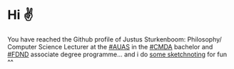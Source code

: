 # Hi ✌

You have reached the Github profile of Justus Sturkenboom: Philosophy/ Computer Science Lecturer at the [#AUAS](https://www.amsterdamuas.com/) in the [#CMDA](https://www.cmd-amsterdam.nl/english/) bachelor and [#FDND](https://fdnd.nl/) associate degree programme... and i do [some sketchnoting](https://twitter.com/ju5tu5) for fun ^^

<!--
**ju5tu5/ju5tu5** is a ✨ _special_ ✨ repository because its `README.md` (this file) appears on your GitHub profile.

Here are some ideas to get you started:

- 🔭 I’m currently working on ...
- 🌱 I’m currently learning ...
- 👯 I’m looking to collaborate on ...
- 🤔 I’m looking for help with ...
- 💬 Ask me about ...
- 📫 How to reach me: ...
- 😄 Pronouns: ...
- ⚡ Fun fact: ...
-->
